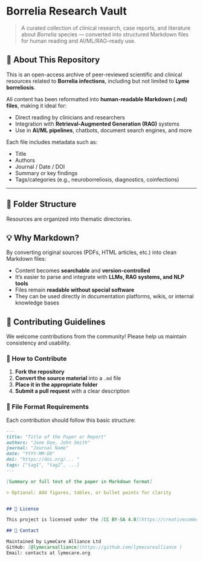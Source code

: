 # Borrelia Research Vault

> A curated collection of clinical research, case reports, and literature about *Borrelia* species — converted into structured Markdown files for human reading and AI/ML/RAG-ready use.

## 📘 About This Repository

This is an open-access archive of peer-reviewed scientific and clinical resources related to **Borrelia infections**, including but not limited to **Lyme borreliosis**.

All content has been reformatted into **human-readable Markdown (.md) files**, making it ideal for:

- Direct reading by clinicians and researchers
- Integration with **Retrieval-Augmented Generation (RAG)** systems
- Use in **AI/ML pipelines**, chatbots, document search engines, and more

Each file includes metadata such as:
- Title
- Authors
- Journal / Date / DOI
- Summary or key findings
- Tags/categories (e.g., neuroborreliosis, diagnostics, coinfections)

---

## 📁 Folder Structure

Resources are organized into thematic directories.


## 💡 Why Markdown?

By converting original sources (PDFs, HTML articles, etc.) into clean Markdown files:

- Content becomes **searchable** and **version-controlled**
- It’s easier to parse and integrate with **LLMs, RAG systems, and NLP tools**
- Files remain **readable without special software**
- They can be used directly in documentation platforms, wikis, or internal knowledge bases


## 🤝 Contributing Guidelines

We welcome contributions from the community! Please help us maintain consistency and usability.

### 🔧 How to Contribute

1. **Fork the repository**
2. **Convert the source material** into a `.md` file
3. **Place it in the appropriate folder**
4. **Submit a pull request** with a clear description

### 📄 File Format Requirements

Each contribution should follow this basic structure:

```markdown
---
title: "Title of the Paper or Report"
authors: "Jane Doe, John Smith"
journal: "Journal Name"
date: "YYYY-MM-DD"
doi: "https://doi.org/... "
tags: ["tag1", "tag2", ...]
---

[Summary or full text of the paper in Markdown format]

> Optional: Add figures, tables, or bullet points for clarity


## 📜 License

This project is licensed under the [CC BY-SA 4.0](https://creativecommons.org/licenses/by-sa/4.0/ ) license – share and adapt with proper credit.

## 👥 Contact

Maintained by LymeCare Alliance Ltd  
GitHub: [@lymecarealliance](https://github.com/lymecarealliance )  
Email: contacts at lymecare.org


